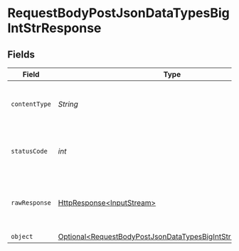 # RequestBodyPostJsonDataTypesBigIntStrResponse


## Fields

| Field                                                                                                                                        | Type                                                                                                                                         | Required                                                                                                                                     | Description                                                                                                                                  |
| -------------------------------------------------------------------------------------------------------------------------------------------- | -------------------------------------------------------------------------------------------------------------------------------------------- | -------------------------------------------------------------------------------------------------------------------------------------------- | -------------------------------------------------------------------------------------------------------------------------------------------- |
| `contentType`                                                                                                                                | *String*                                                                                                                                     | :heavy_check_mark:                                                                                                                           | HTTP response content type for this operation                                                                                                |
| `statusCode`                                                                                                                                 | *int*                                                                                                                                        | :heavy_check_mark:                                                                                                                           | HTTP response status code for this operation                                                                                                 |
| `rawResponse`                                                                                                                                | [HttpResponse\<InputStream>](https://docs.oracle.com/en/java/javase/11/docs/api/java.net.http/java/net/http/HttpResponse.html)               | :heavy_check_mark:                                                                                                                           | Raw HTTP response; suitable for custom response parsing                                                                                      |
| `object`                                                                                                                                     | [Optional\<RequestBodyPostJsonDataTypesBigIntStrResponseBody>](../../models/operations/RequestBodyPostJsonDataTypesBigIntStrResponseBody.md) | :heavy_minus_sign:                                                                                                                           | OK                                                                                                                                           |